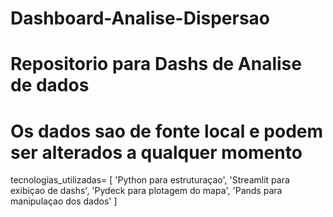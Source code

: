 # Dashboard-Analise-Dispersao
# Repositorio para Dashs de Analise de dados
# Os dados sao de fonte local e podem ser alterados a qualquer momento
tecnologias_utilizadas= [
  'Python para estruturaçao',
  'Streamlit para exibiçao de dashs',
  'Pydeck para plotagem do mapa',
 'Pands para manipulaçao dos dados'
  ]
